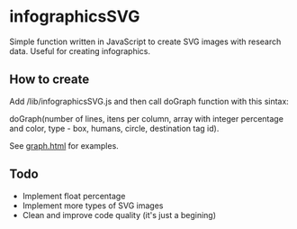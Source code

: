 # infographicsSVG

Simple function written in JavaScript to create SVG images with research data. Useful for creating infographics. 

## How to create

Add /lib/infographicsSVG.js and then call doGraph function with this sintax:

doGraph(number of lines, itens per column, array with integer percentage and color, type - box, humans, circle, destination tag id). 

See <a href="https://luizcruz.github.io/infographicsSVG/graph.html">graph.html</a> for examples.

## Todo

* Implement float percentage
* Implement more types of SVG images
* Clean and improve code quality (it's just a begining)
